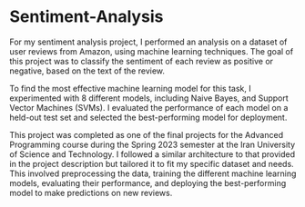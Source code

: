 # Sentiment-Analysis
For my sentiment analysis project, I performed an analysis on a dataset of user reviews from Amazon, using machine learning techniques. The goal of this project was to classify the sentiment of each review as positive or negative, based on the text of the review.

To find the most effective machine learning model for this task, I experimented with 8 different models, including Naive Bayes, and Support Vector Machines (SVMs). I evaluated the performance of each model on a held-out test set and selected the best-performing model for deployment.

This project was completed as one of the final projects for the Advanced Programming course during the Spring 2023 semester at the Iran University of Science and Technology. I followed a similar architecture to that provided in the project description but tailored it to fit my specific dataset and needs. This involved preprocessing the data, training the different machine learning models, evaluating their performance, and deploying the best-performing model to make predictions on new reviews.
